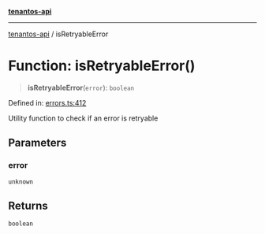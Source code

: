 [**tenantos-api**](../README.md)

***

[tenantos-api](../globals.md) / isRetryableError

# Function: isRetryableError()

> **isRetryableError**(`error`): `boolean`

Defined in: [errors.ts:412](https://github.com/shadmanZero/tenantos-api/blob/50bbdae310005a0ca12345f143ddaf8ea2b8ce90/src/errors.ts#L412)

Utility function to check if an error is retryable

## Parameters

### error

`unknown`

## Returns

`boolean`
